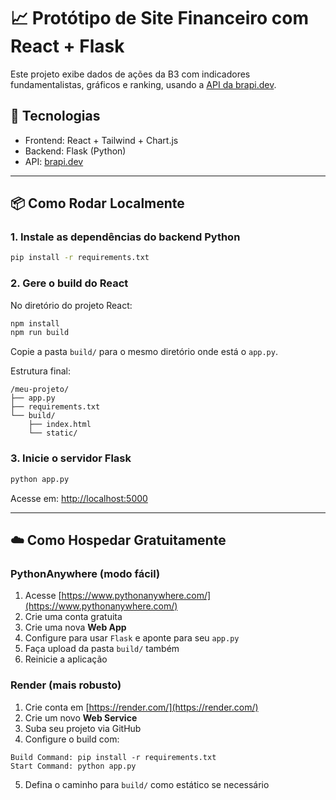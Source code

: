 # 📈 Protótipo de Site Financeiro com React + Flask

Este projeto exibe dados de ações da B3 com indicadores fundamentalistas, gráficos e ranking, usando a [API da brapi.dev](https://brapi.dev/).

## 🚀 Tecnologias

- Frontend: React + Tailwind + Chart.js
- Backend: Flask (Python)
- API: [brapi.dev](https://brapi.dev)

---

## 📦 Como Rodar Localmente

### 1. Instale as dependências do backend Python

```bash
pip install -r requirements.txt
```

### 2. Gere o build do React

No diretório do projeto React:

```bash
npm install
npm run build
```

Copie a pasta `build/` para o mesmo diretório onde está o `app.py`.

Estrutura final:

```
/meu-projeto/
├── app.py
├── requirements.txt
└── build/
    ├── index.html
    └── static/
```

### 3. Inicie o servidor Flask

```bash
python app.py
```

Acesse em: [http://localhost:5000](http://localhost:5000)

---

## ☁️ Como Hospedar Gratuitamente

### PythonAnywhere (modo fácil)

1. Acesse [https://www.pythonanywhere.com/](https://www.pythonanywhere.com/)
2. Crie uma conta gratuita
3. Crie uma nova **Web App**
4. Configure para usar `Flask` e aponte para seu `app.py`
5. Faça upload da pasta `build/` também
6. Reinicie a aplicação

### Render (mais robusto)

1. Crie conta em [https://render.com/](https://render.com/)
2. Crie um novo **Web Service**
3. Suba seu projeto via GitHub
4. Configure o build com:

```
Build Command: pip install -r requirements.txt
Start Command: python app.py
```

5. Defina o caminho para `build/` como estático se necessário
